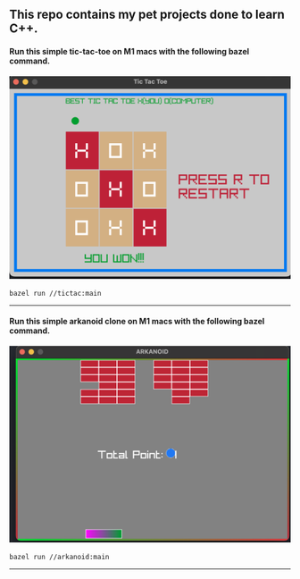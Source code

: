 ## This repo contains my pet projects done to learn C++.

 #### Run this simple tic-tac-toe on M1 macs with the following bazel command.
 ![Alt text](tictac/screenshots/tic-tac-toe.png?raw=true "Tic tac toe gamescreen")

```
bazel run //tictac:main
```
---
 #### Run this simple arkanoid clone on M1 macs with the following bazel command.
 ![Alt text](arkanoid/screenshots/arkanoid.png?raw=true "Arkanoid gamescreen")

```
bazel run //arkanoid:main
```
---